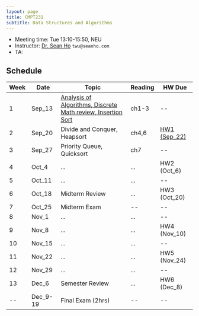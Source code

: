 ```yaml
---
layout: page
title: CMPT231
subtitle: Data Structures and Algorithms
---
```


+ Meeting time: Tue 13:10-15:50, NEU
+ Instructor: [Dr. Sean Ho](http://seanho.com) `twu@seanho.com`
+ TA:

## Schedule

| Week | Date | Topic | Reading | HW Due |
| ---- | ---- | ----- | ------- | ------ |
| 1 | Sep_13 | [Analysis of Algorithms, Discrete Math review, Insertion Sort](lec1) | ch1-3 | -- |
| 2 | Sep_20 | Divide and Conquer, Heapsort | ch4,6 | [HW1 (Sep_22)](hw1) |
| 3 | Sep_27 | Priority Queue, Quicksort | ch7 | -- |
| 4 | Oct_4 | ... | ... | HW2 (Oct_6) |
| 5 | Oct_11 | ... | ... | -- |
| 6 | Oct_18 | Midterm Review | ... | HW3 (Oct_20) |
| 7 | Oct_25 | Midterm Exam | -- | -- |
| 8 | Nov_1 | ... | ... | -- |
| 9 | Nov_8 | ... | ... | HW4 (Nov_10) |
| 10 | Nov_15 | ... | ... | -- |
| 11 | Nov_22 | ... | ... | HW5 (Nov_24) |
| 12 | Nov_29 | ... | ... | -- |
| 13 | Dec_6 | Semester Review | ... | HW6 (Dec_8) |
| -- | Dec_9-19 | Final Exam (2hrs) | -- | -- |
